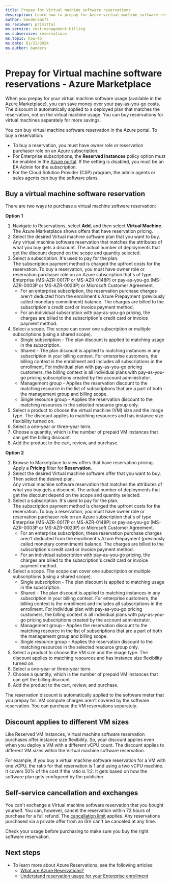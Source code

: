 ```yaml
---
title: Prepay for Virtual machine software reservations
description: Learn how to prepay for Azure virtual machine software reservations to save money.
author: bandersmsft
ms.reviewer: primittal
ms.service: cost-management-billing
ms.subservice: reservations
ms.topic: how-to
ms.date: 01/21/2024
ms.author: banders
---
```


# Prepay for Virtual machine software reservations - Azure Marketplace

When you prepay for your virtual machine software usage (available in the Azure Marketplace), you can save money over your pay-as-you-go costs. The discount is automatically applied to a deployed plan that matches the reservation, not on the virtual machine usage. You can buy reservations for virtual machines separately for more savings.

You can buy virtual machine software reservation in the Azure portal. To buy a reservation:

- To buy a reservation, you must have owner role or reservation purchaser role on an Azure subscription.
- For Enterprise subscriptions, the **Reserved Instances** policy option must be enabled in the [Azure portal](../manage/direct-ea-administration.md#view-and-manage-enrollment-policies). If the setting is disabled, you must be an EA Admin for the subscription.
- For the Cloud Solution Provider (CSP) program, the admin agents or sales agents can buy the software plans.

## Buy a virtual machine software reservation

There are two ways to purchase a virtual machine software reservation:

**Option 1**

1. Navigate to Reservations, select **Add**, and then select **Virtual Machine**. The Azure Marketplace shows offers that have reservation pricing.
2. Select the desired Virtual machine software plan that you want to buy.  
    Any virtual machine software reservation that matches the attributes of what you buy gets a discount. The actual number of deployments that get the discount depend on the scope and quantity selected.
3. Select a subscription. It's used to pay for the plan.  
    The subscription payment method is charged the upfront costs for the reservation. To buy a reservation, you must have owner role or reservation purchaser role on an Azure subscription that's of type Enterprise (MS-AZR-0017P or MS-AZR-0148P) or pay-as-you-go (MS-AZR-0003P or MS-AZR-0023P) or Microsoft Customer Agreement.
    - For an enterprise subscription, the reservation purchase charges aren't deducted from the enrollment's Azure Prepayment (previously called monetary commitment) balance. The charges are billed to the subscription's credit card or invoice payment method.
    - For an individual subscription with pay-as-you-go pricing, the charges are billed to the subscription's credit card or invoice payment method.
4. Select a scope. The scope can cover one subscription or multiple subscriptions (using a shared scope).
    - Single subscription - The plan discount is applied to matching usage in the subscription.
    - Shared - The plan discount is applied to matching instances in any subscription in your billing context. For enterprise customers, the billing context is the enrollment and includes all subscriptions in the enrollment. For individual plan with pay-as-you-go pricing customers, the billing context is all individual plans with pay-as-you-go pricing subscriptions created by the account administrator.
    - Management group - Applies the reservation discount to the matching resource in the list of subscriptions that are a part of both the management group and billing scope.
    - Single resource group - Applies the reservation discount to the matching resources in the selected resource group only.
5. Select a product to choose the virtual machine (VM) size and the image type. The discount applies to matching resources and has instance size flexibility turned on.
6. Select a one-year or three-year term.
7. Choose a quantity, which is the number of prepaid VM instances that can get the billing discount.
8. Add the product to the cart, review, and purchase.

**Option 2**

1. Browse to Marketplace to view offers that have reservation pricing. Apply a **Pricing** filter for **Reservation**.
2. Select the desired Virtual machine software offer that you want to buy. Then select the desired plan.  
    Any virtual machine software reservation that matches the attributes of what you buy gets a discount. The actual number of deployments that get the discount depend on the scope and quantity selected.
3. Select a subscription. It's used to pay for the plan.  
    The subscription payment method is charged the upfront costs for the reservation. To buy a reservation, you must have owner role or reservation purchaser role on an Azure subscription that's of type Enterprise (MS-AZR-0017P or MS-AZR-0148P) or pay-as-you-go (MS-AZR-0003P or MS-AZR-0023P) or Microsoft Customer Agreement.
    - For an enterprise subscription, these reservation purchase charges aren't deducted from the enrollment's Azure Prepayment (previously called monetary commitment) balance. The charges are billed to the subscription's credit card or invoice payment method.
    - For an individual subscription with pay-as-you-go pricing, the charges are billed to the subscription's credit card or invoice payment method.
4. Select a scope. The scope can cover one subscription or multiple subscriptions (using a shared scope).
    - Single subscription - The plan discount is applied to matching usage in the subscription.
    - Shared - The plan discount is applied to matching instances in any subscription in your billing context. For enterprise customers, the billing context is the enrollment and includes all subscriptions in the enrollment. For individual plan with pay-as-you-go pricing customers, the billing context is all individual plans with pay-as-you-go pricing subscriptions created by the account administrator.
    - Management group - Applies the reservation discount to the matching resource in the list of subscriptions that are a part of both the management group and billing scope.
    - Single resource group - Applies the reservation discount to the matching resources in the selected resource group only.
5. Select a product to choose the VM size and the image type. The discount applies to matching resources and has instance size flexibility turned on.
6. Select a one-year or three-year term.
7. Choose a quantity, which is the number of prepaid VM instances that can get the billing discount.
8. Add the product to the cart, review, and purchase.

The reservation discount is automatically applied to the software meter that you prepay for. VM compute charges aren't covered by the software reservation. You can purchase the VM reservations separately.

## Discount applies to different VM sizes

Like Reserved VM Instances, Virtual machine software reservation purchases offer instance size flexibility. So, your discount applies even when you deploy a VM with a different vCPU count. The discount applies to different VM sizes within the Virtual machine software reservation.

For example, if you buy a virtual machine software reservation for a VM with one vCPU, the ratio for that reservation is 1 and using a two vCPU machine. It covers 50% of the cost if the ratio is 1:2. It gets based on how the software plan gets configured by the publisher.

## Self-service cancellation and exchanges

You can't exchange a Virtual machine software reservation that you bought yourself. You can, however, cancel the reservation within 72 hours of purchase for a full refund. The [cancellation limit](exchange-and-refund-azure-reservations.md#cancel-exchange-and-refund-policies) applies. Any reservations purchased via a private offer from an ISV can't be canceled at any time. 

Check your usage before purchasing to make sure you buy the right software reservation.

## Next steps

- To learn more about Azure Reservations, see the following articles:
  - [What are Azure Reservations?](save-compute-costs-reservations.md)
  - [Understand reservation usage for your Enterprise enrollment](understand-reserved-instance-usage-ea.md)
